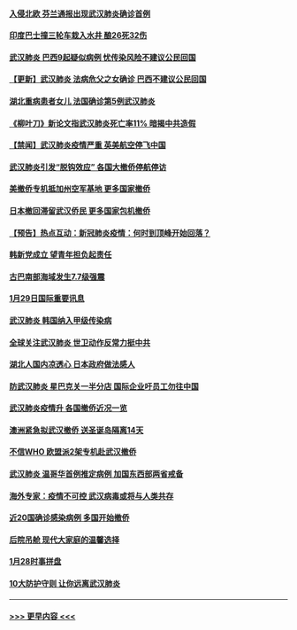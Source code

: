 #### [入侵北欧 芬兰通报出现武汉肺炎确诊首例](../pages/prog202/a102764288.md?t=01301433) 
#### [印度巴士撞三轮车栽入水井 酿26死32伤](../pages/prog202/a102764270.md?t=01301433) 
#### [武汉肺炎 巴西9起疑似病例 忧传染风险不建议公民回国](../pages/prog202/a102764254.md?t=01301433) 
#### [【更新】武汉肺炎 法病危父之女确诊 巴西不建议公民回国](../pages/prog202/a102758911.md?t=01301433) 
#### [湖北重病患者女儿 法国确诊第5例武汉肺炎](../pages/prog202/a102764228.md?t=01301433) 
#### [《柳叶刀》新论文指武汉肺炎死亡率11% 暗揭中共造假](../pages/prog202/a102764159.md?t=01301433) 
#### [【禁闻】武汉肺炎疫情严重 英美航空停飞中国](../pages/prog202/a102764080.md?t=01301433) 
#### [武汉肺炎引发“脱钩效应” 各国大撤侨停航停访](../pages/prog202/a102763980.md?t=01301433) 
#### [美撤侨专机抵加州空军基地 更多国家撤侨](../pages/prog202/a102764045.md?t=01301433) 
#### [日本撤回滞留武汉侨民 更多国家包机撤侨](../pages/prog202/a102763860.md?t=01301433) 
#### [【预告】热点互动：新冠肺炎疫情：何时到顶峰开始回落？](../pages/prog202/a102763814.md?t=01301433) 
#### [韩新党成立 望青年担负起责任](../pages/prog202/a102763805.md?t=01301433) 
#### [古巴南部海域发生7.7级强震](../pages/prog202/a102763640.md?t=01301433) 
#### [1月29日国际重要讯息](../pages/prog202/a102763616.md?t=01301433) 
#### [武汉肺炎 韩国纳入甲级传染病](../pages/prog202/a102763570.md?t=01301433) 
#### [全球关注武汉肺炎 世卫动作反常力挺中共](../pages/prog202/a102763537.md?t=01301433) 
#### [湖北人国内凉透心 日本政府做法感人](../pages/prog202/a102763483.md?t=01301433) 
#### [防武汉肺炎 星巴克关一半分店 国际企业吁员工勿往中国](../pages/prog202/a102763361.md?t=01301433) 
#### [武汉肺炎疫情升 各国撤侨近况一览](../pages/prog202/a102763487.md?t=01301433) 
#### [澳洲紧急拟武汉撤侨 送圣诞岛隔离14天](../pages/prog202/a102763474.md?t=01301433) 
#### [不信WHO 欧盟派2架专机赴武汉撤侨](../pages/prog202/a102763402.md?t=01301433) 
#### [武汉肺炎 温哥华首例推定病例 加国东西部两省戒备](../pages/prog202/a102763381.md?t=01301433) 
#### [海外专家：疫情不可控 武汉病毒或将与人类共存](../pages/prog202/a102763237.md?t=01301433) 
#### [近20国确诊感染病例 多国开始撤侨](../pages/prog202/a102763020.md?t=01301433) 
#### [后院吊舱 现代大家庭的温馨选择](../pages/prog202/a102763229.md?t=01301433) 
#### [1月28时事拼盘](../pages/prog202/a102763181.md?t=01301433) 
#### [10大防护守则 让你远离武汉肺炎](../pages/prog202/a102763170.md?t=01301433) 

----
#### [ >>> 更早内容 <<< ](../indexes/prog202-earlier.md)
